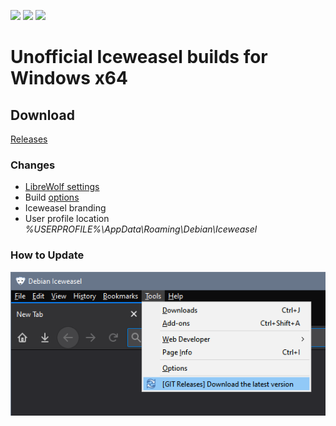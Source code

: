 <p align="left">
  <a href="https://github.com/muslayev/iceweasel-win64/releases/latest" target="_blank"><img src="https://img.shields.io/github/release/muslayev/iceweasel-win64.svg"></a>
  <a href="https://github.com/muslayev/iceweasel-win64/releases/latest" target="_blank"><img src="https://img.shields.io/github/downloads/muslayev/iceweasel-win64/latest/total.svg"></a>
  <a href="https://github.com/muslayev/iceweasel-win64/releases" target="_blank"><img src="https://img.shields.io/github/downloads/muslayev/iceweasel-win64/total.svg"></a>
</p>

# Unofficial Iceweasel builds for Windows x64
## Download
[Releases](https://github.com/muslayev/iceweasel-win64/releases)<br />
### Changes
- [LibreWolf settings](https://gitlab.com/librewolf-community/settings)
- Build [options](https://github.com/muslayev/iceweasel-win64/blob/master/mozconfig)
- Iceweasel branding
- User profile location *%USERPROFILE%\AppData\Roaming\Debian\Iceweasel*
### How to Update
![update](https://raw.githubusercontent.com/muslayev/iceweasel-win64/master/update.png)
